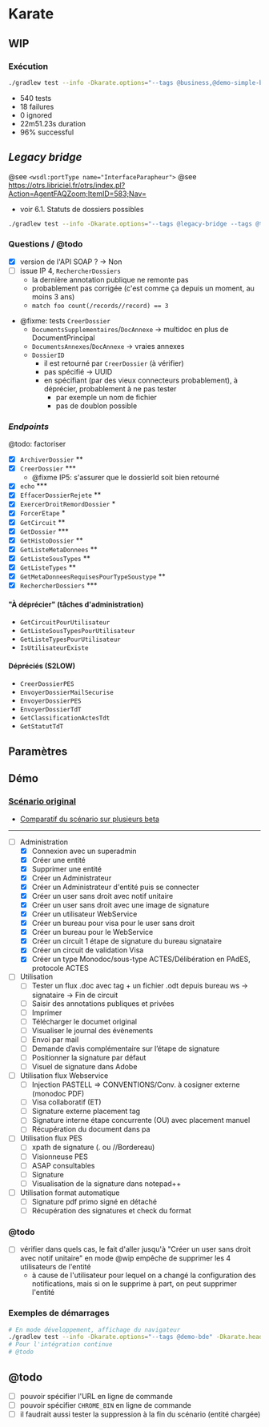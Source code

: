 # Karate

## WIP

### Exécution

```bash
./gradlew test --info -Dkarate.options="--tags @business,@demo-simple-bde" -Dkarate.headless=true
```

- 540 tests
- 18 failures
- 0 ignored
- 22m51.23s duration
- 96% successful

## _Legacy bridge_

@see  `<wsdl:portType name="InterfaceParapheur">`
@see https://otrs.libriciel.fr/otrs/index.pl?Action=AgentFAQZoom;ItemID=583;Nav=
  - voir 6.1. Statuts de dossiers possibles

```bash
./gradlew test --info -Dkarate.options="--tags @legacy-bridge --tags @tests"  -Dkarate.headless=true
```

### Questions / @todo

- [x] version de l'API SOAP ? -> Non
- [ ] issue IP 4, `RechercherDossiers`
  - la dernière annotation publique ne remonte pas
  - probablement pas corrigée (c'est comme ça depuis un moment, au moins 3 ans) 
  - `match foo count(/records//record) == 3`
- @fixme: tests `CreerDossier`
  - `DocumentsSupplementaires`/`DocAnnexe` -> multidoc en plus de DocumentPrincipal
  - `DocumentsAnnexes`/`DocAnnexe` -> vraies annexes
  - `DossierID`
    - il est retourné par `CreerDossier` (à vérifier)
    - pas spécifié -> UUID
    - en spécifiant (par des vieux connecteurs probablement), à déprécier, probablement à ne pas tester
      - par exemple un nom de fichier
      - pas de doublon possible

### _Endpoints_

@todo: factoriser

- [x] `ArchiverDossier` **
- [x] `CreerDossier` ***
  - @fixme IP5: s'assurer que le dossierId soit bien retourné
- [x] `echo` ***
- [x] `EffacerDossierRejete` **
- [x] `ExercerDroitRemordDossier` *
- [x] `ForcerEtape` *
- [x] `GetCircuit` **
- [x] `GetDossier` ***
- [x] `GetHistoDossier` **
- [x] `GetListeMetaDonnees` **
- [x] `GetListeSousTypes` **
- [x] `GetListeTypes` **
- [x] `GetMetaDonneesRequisesPourTypeSoustype` **
- [x] `RechercherDossiers` ***

#### "À déprécier" (tâches d'administration)

- `GetCircuitPourUtilisateur`
- `GetListeSousTypesPourUtilisateur`
- `GetListeTypesPourUtilisateur`
- `IsUtilisateurExiste`

#### Dépréciés (S2LOW)

- `CreerDossierPES` 
- `EnvoyerDossierMailSecurise`
- `EnvoyerDossierPES`
- `EnvoyerDossierTdT`
- `GetClassificationActesTdt`
- `GetStatutTdT`

## Paramètres

## Démo

### [Scénario original](https://lsoffice.libriciel.fr/pad/#/2/pad/edit/7luyoZ1VSHfCwGkVYwqWtSEU/)

- [Comparatif du scénario sur plusieurs beta](https://lsoffice.libriciel.fr/sheet/#/2/sheet/view/gpOCRl+pGFDsfLs8K4h8laRKd0M3-ySbXnkvbHbC7Ok/)

---

- [ ] Administration
    - [x] Connexion avec un superadmin
    - [x] Créer une entité
    - [x] Supprimer une entité
    - [x] Créer un Administrateur
    - [x] Créer un Administrateur d'entité puis se connecter
    - [x] Créer un user sans droit avec notif unitaire
    - [x] Créer un user sans droit avec une image de signature
    - [x] Créer un utilisateur WebService
    - [x] Créer un bureau pour visa pour le user sans droit
    - [x] Créer un bureau pour le WebService
    - [x] Créer un circuit 1 étape de signature du bureau signataire
    - [x] Créer un circuit de validation Visa
    - [x] Créer un type Monodoc/sous-type ACTES/Délibération en PAdES, protocole ACTES
- [ ] Utilisation
    - [ ] Tester un flux .doc avec tag + un fichier .odt depuis bureau ws -> signataire -> Fin de circuit
    - [ ] Saisir des annotations publiques et privées
    - [ ] Imprimer
    - [ ] Télécharger le documet original
    - [ ] Visualiser le journal des évènements
    - [ ] Envoi par mail
    - [ ] Demande d’avis complémentaire sur l’étape de signature
    - [ ] Positionner la signature par défaut
    - [ ] Visuel de signature dans Adobe
- [ ] Utilisation flux Webservice
    - [ ] Injection PASTELL => CONVENTIONS/Conv. à cosigner externe (monodoc PDF)
    - [ ] Visa collaboratif (ET)
    - [ ] Signature externe placement tag
    - [ ] Signature interne étape concurrente (OU) avec placement manuel
    - [ ] Récupération du document dans pa
- [ ] Utilisation flux PES
    - [ ] xpath de signature (. ou //Bordereau)
    - [ ] Visionneuse PES
    - [ ] ASAP consultables
    - [ ] Signature
    - [ ] Visualisation de la signature dans notepad++
- [ ] Utilisation format automatique
    - [ ] Signature pdf primo signé en détaché
    - [ ] Récupération des signatures et check du format

### @todo

- [ ] vérifier dans quels cas, le fait d'aller jusqu'à "Créer un user sans droit avec notif unitaire" en mode @wip empêche de supprimer les 4 utilisateurs de l'entité
  - à cause de l'utilisateur pour lequel on a changé la configuration des notifications, mais si on le supprime à part, on peut supprimer l'entité

### Exemples de démarrages

```bash
# En mode développement, affichage du navigateur
./gradlew test --info -Dkarate.options="--tags @demo-bde" -Dkarate.headless=false
# Pour l'intégration continue
# @todo
```

## @todo

- [ ] pouvoir spécifier l'URL en ligne de commande
- [ ] pouvoir spécifier `CHROME_BIN` en ligne de commande
- [ ] il faudrait aussi tester la suppression à la fin du scénario (entité chargée)
